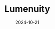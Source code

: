 ---  
layout: startup_page  
title: "Lumenuity"  
id: "lumenuityinc.com"  
permalink: "/lumenuitylumenuityinc.com10212024/"  
website: "https://www.lumenuityinc.com/"  
funding_round: "Seed"  
funding_amount: "$1.2M"  
investors: "Vest Coast Capital"  
about: "Lumenuity develops Light Unfolding technology, significantly enhancing optical zoom performance in compact devices like smartphones. This innovation delivers DSLR-quality zoom capabilities without the bulk or cost of traditional cameras, revolutionizing mobile photography and offering manufacturing advantages."  
markets: "Optics, Mobile Photography, Augmented Reality, Technology, Information and Media"  
hq: "Los Angeles, California, United States"  
founded_year: ""  
linkedin: "https://www.linkedin.com/company/lumenuity-inc"  
twitter: ""  
instagram: ""  
facebook: ""  
crunchbase: "https://www.crunchbase.com/organization/lumenuity?utm_source=linkedin&utm_medium=referral&utm_campaign=linkedin_companies&utm_content=profile_cta_anon&trk=funding_crunchbase"  
pitchbook: "https://pitchbook.com/profiles/company/512536-87"  

date_display: "21-Oct-2024"  
date: "2024-10-21"

# SEO Optimization  
meta_title: "Lumenuity - Seed Funding ($1.2M)"  
meta_description: "Lumenuity, Lumenuity develops Light Unfolding technology, significantly enhancing optical zoom performance in compact devices like smartphones. This innovation d..."  
meta_keywords: "Lumenuity, Optics, Mobile Photography, Augmented Reality, Technology, Information and Media, Seed funding"  
canonical_url: "https://startup.projectstartups.com/lumenuitylumenuityinc.com10212024/"  
---